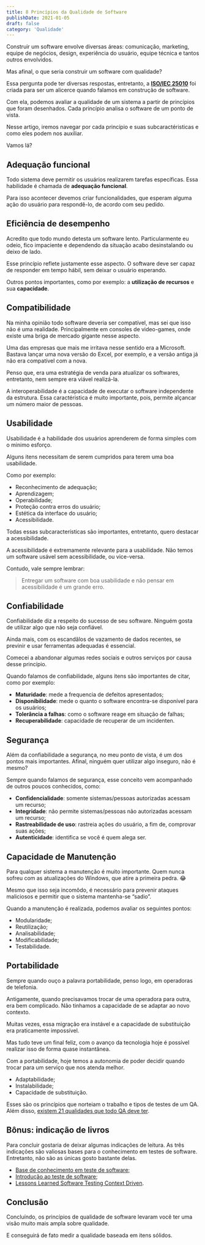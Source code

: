 ```yaml
---
title: 8 Princípios da Qualidade de Software
publishDate: 2021-01-05
draft: false
category: 'Qualidade'
---
```


Construir um software envolve diversas áreas: comunicação, marketing, equipe de negócios, design, experiência do usuário, equipe técnica e tantos outros envolvidos.

Mas afinal, o que seria construir um software com qualidade?

Essa pergunta pode ter diversas respostas, entretanto, a [**ISO/IEC 25010**](https://iso25000.com/index.php/en/iso-25000-standards/iso-25010) foi criada para ser um alicerce quando falamos em construção de software.

Com ela, podemos avaliar a qualidade de um sistema a partir de princípios que foram desenhados. Cada princípio analisa o software de um ponto de vista.

Nesse artigo, iremos navegar por cada princípio e suas subcaractéristicas e como eles podem nos auxiliar.

Vamos lá?

## Adequação funcional

Todo sistema deve permitir os usuários realizarem tarefas específicas. Essa habilidade é chamada de **adequação funcional**.

Para isso acontecer devemos criar funcionalidades, que esperam alguma ação do usuário para respondê-lo, de acordo com seu pedido.

## Eficiência de desempenho

Acredito que todo mundo detesta um software lento. Particularmente eu odeio, fico impaciente e dependendo da situação acabo desinstalando ou deixo de lado.

Esse princípio reflete justamente esse aspecto. O software deve ser capaz de responder em tempo hábil, sem deixar o usuário esperando.

Outros pontos importantes, como por exemplo: a **utilização de recursos** e sua **capacidade**.

## Compatibilidade

Na minha opinião todo software deveria ser compatível, mas sei que isso não é uma realidade. Principalmente em consoles de video-games, onde existe uma briga de mercado gigante nesse aspecto.

Uma das empresas que mais me irritava nesse sentido era a Microsoft. Bastava lançar uma nova versão do Excel, por exemplo, e a versão antiga já não era compatível com a nova.

Penso que, era uma estratégia de venda para atualizar os softwares, entretanto, nem sempre era viável realizá-la.

A interoperabilidade é a capacidade de executar o software independente da estrutura. Essa caractéristica é muito importante, pois, permite alçancar um número maior de pessoas.

## Usabilidade

Usabilidade é a habilidade dos usuários aprenderem de forma simples com o minimo esforço.

Alguns itens necessitam de serem cumpridos para terem uma boa usabilidade.

Como por exemplo:

- Reconhecimento de adequação;
- Aprendizagem;
- Operabilidade;
- Proteção contra erros do usuário;
- Estética da interface do usuário;
- Acessibilidade.

Todas essas subcaracterísticas são importantes, entretanto, quero destacar a acessibilidade.

A acessibilidade é extremamente relevante para a usabilidade. Não temos um software usável sem acessibilidade, ou vice-versa.

Contudo, vale sempre lembrar:

> Entregar um software com boa usabilidade e não pensar em acessibilidade é um grande erro.

## Confiabilidade

Confiabilidade diz a respeito do sucesso de seu software. Ninguém gosta de utilizar algo que não seja confiável.

Ainda mais, com os escandâlos de vazamento de dados recentes, se previnir e usar ferramentas adequadas é essencial.

Comecei a abandonar algumas redes sociais e outros serviços por causa desse princípio.

Quando falamos de confiabilidade, alguns itens são importantes de citar, como por exemplo:

- **Maturidade**: mede a frequencia de defeitos apresentados;
- **Disponibilidade**: mede o quanto o software encontra-se disponível para os usuários;
- **Tolerância a falhas**: como o software reage em situação de falhas;
- **Recuperabilidade**: capacidade de recuperar de um incidenten.

## Segurança

Além da confiabilidade a segurança, no meu ponto de vista, é um dos pontos mais importantes. Afinal, ninguém quer utilizar algo inseguro, não é mesmo?

Sempre quando falamos de segurança, esse conceito vem acompanhado de outros poucos conhecidos, como:

- **Confidencialidade**: somente sistemas/pessoas autorizadas acessam um recurso;
- **Integridade**: não permite sistemas/pessoas não autorizadas acessam um recurso;
- **Rastreabilidade de uso**: rastreia ações do usuário, a fim de, comprovar suas ações;
- **Autenticidade**: identifica se você é quem alega ser.

## Capacidade de Manutenção

Para qualquer sistema a manutenção é muito importante. Quem nunca sofreu com as atualizações do Windows, que atire a primeira pedra. 😂

Mesmo que isso seja incomôdo, é necessário para prevenir ataques maliciosos e permitir que o sistema mantenha-se “sadio”.

Quando a manutenção é realizada, podemos avaliar os seguintes pontos:

- Modularidade;
- Reutilização;
- Analisabilidade;
- Modificabilidade;
- Testabilidade.

## Portabilidade

Sempre quando ouço a palavra portabilidade, penso logo, em operadoras de telefonia.

Antigamente, quando precisavamos trocar de uma operadora para outra, era bem complicado. Não tinhamos a capacidade de se adaptar ao novo contexto.

Muitas vezes, essa migração era instável e a capacidade de substituição era praticamente impossível.

Mas tudo teve um final feliz, com o avanço da tecnologia hoje é possível realizar isso de forma quase instantânea.

Com a portabilidade, hoje temos a autonomia de poder decidir quando trocar para um serviço que nos atenda melhor.

- Adaptabilidade;
- Instalabilidade;
- Capacidade de substituição.

Esses são os princípios que norteiam o trabalho e tipos de testes de um QA. Além disso, [existem 21 qualidades que todo QA deve ter](https://brunopulis.com/21-qualidade-de-um-bom-qa/).

## Bônus: indicação de livros

Para concluir gostaria de deixar algumas indicações de leitura. As três indicações são valiosas bases para o conhecimento em testes de software. Entretanto, não são as únicas gosto bastante delas.

- [Base de conhecimento em teste de software;](https://www.amazon.com.br/Base-Conhecimento-em-Teste-Software/dp/8580630533?crid=1DQEN7AGYXIUX&keywords=base+de+conhecimento+em+teste+de+software&qid=1686710879&sprefix=Base+de+conhecimen%2Caps%2C221&sr=8-1&linkCode=li3&tag=pulis-20&linkId=03f874dd80a176cc1a52f81e267bbd3f&language=pt_BR&ref_=as_li_ss_il)
- [Introdução ao teste de software](https://www.amazon.com.br/Introdu%C3%A7%C3%A3o-Teste-Software-Marcio-Delamaro-ebook/dp/B01JMAC4HU?__mk_pt_BR=%C3%85M%C3%85%C5%BD%C3%95%C3%91&crid=2EBNKJLV1H0DW&keywords=introdu%C3%A7%C3%A3o+ao+teste+de+software&qid=1686712129&sprefix=introducao+ao+teste+de+software%2Caps%2C238&sr=8-1&linkCode=li3&tag=pulis-20&linkId=1b102d60ef0b5e7bb940f613399cda84&language=pt_BR&ref_=as_li_ss_il);
- [Lessons Learned Software Testing Context Driven](https://www.amazon.com.br/Lessons-Learned-Software-Testing-Context-Driven/dp/0471081124?crid=2TFWNYA94YUBU&keywords=lessons+learned+in+software+testing&qid=1686712164&sprefix=Lessons+lear%2Caps%2C208&sr=8-1&ufe=app_do%3Aamzn1.fos.6a09f7ec-d911-4889-ad70-de8dd83c8a74&linkCode=li2&tag=pulis-20&linkId=82c68364eca87bac669cc3262dfa5db7&language=pt_BR&ref_=as_li_ss_il).

## Conclusão

Concluíndo, os princípios de qualidade de software levaram você ter uma visão muito mais ampla sobre qualidade.

E conseguirá de fato medir a qualidade baseada em itens sólidos.
